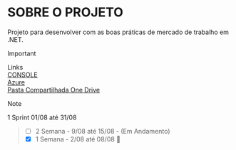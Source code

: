 # SOBRE O PROJETO

Projeto para desenvolver com as boas práticas de mercado de trabalho em .NET. 

> [!IMPORTANT]
> Links </br>
> [CONSOLE](https://github.com/gustavo-192/ConsoleKGBibleProject/) </br>
> [Azure](https://kleber1910.visualstudio.com/Back%20End) </br>
> [Pasta Compartilhada One Drive](https://onedrive.live.com/?id=%2Fpersonal%2F4bae4d4ab27f5f37%2FDocuments%2FProjeto%20Biblia&view=0) </br>


> [!NOTE]
1 Sprint 01/08 até 31/08
> - [ ] 2 Semana - 9/08 até 15/08 - (Em Andamento)
> - [x] 1 Semana - 2/08 até 08/08 :tada:
